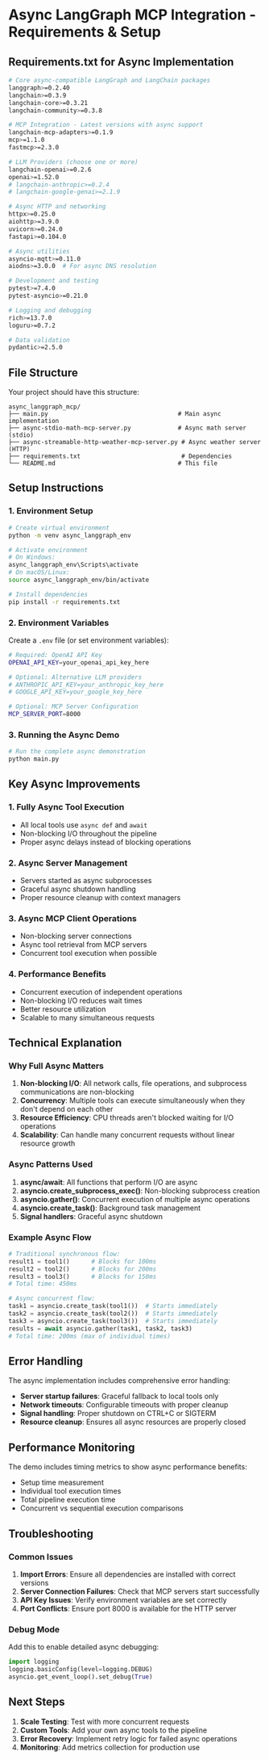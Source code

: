# Async LangGraph MCP Integration - Requirements & Setup

## Requirements.txt for Async Implementation

```bash
# Core async-compatible LangGraph and LangChain packages
langgraph>=0.2.40
langchain>=0.3.9  
langchain-core>=0.3.21
langchain-community>=0.3.8

# MCP Integration - Latest versions with async support
langchain-mcp-adapters>=0.1.9
mcp>=1.1.0
fastmcp>=2.3.0

# LLM Providers (choose one or more)
langchain-openai>=0.2.6
openai>=1.52.0
# langchain-anthropic>=0.2.4
# langchain-google-genai>=2.1.9

# Async HTTP and networking
httpx>=0.25.0
aiohttp>=3.9.0
uvicorn>=0.24.0
fastapi>=0.104.0

# Async utilities
asyncio-mqtt>=0.11.0
aiodns>=3.0.0  # For async DNS resolution

# Development and testing
pytest>=7.4.0
pytest-asyncio>=0.21.0

# Logging and debugging  
rich>=13.7.0
loguru>=0.7.2

# Data validation
pydantic>=2.5.0
```

## File Structure

Your project should have this structure:

```
async_langgraph_mcp/
├── main.py                                    # Main async implementation
├── async-stdio-math-mcp-server.py             # Async math server (stdio)
├── async-streamable-http-weather-mcp-server.py # Async weather server (HTTP)
├── requirements.txt                            # Dependencies
└── README.md                                  # This file
```

## Setup Instructions

### 1. Environment Setup

```bash
# Create virtual environment
python -m venv async_langgraph_env

# Activate environment
# On Windows:
async_langgraph_env\Scripts\activate
# On macOS/Linux:
source async_langgraph_env/bin/activate

# Install dependencies
pip install -r requirements.txt
```

### 2. Environment Variables

Create a `.env` file (or set environment variables):

```bash
# Required: OpenAI API Key
OPENAI_API_KEY=your_openai_api_key_here

# Optional: Alternative LLM providers
# ANTHROPIC_API_KEY=your_anthropic_key_here
# GOOGLE_API_KEY=your_google_key_here

# Optional: MCP Server Configuration
MCP_SERVER_PORT=8000
```

### 3. Running the Async Demo

```bash
# Run the complete async demonstration
python main.py
```

## Key Async Improvements

### 1. **Fully Async Tool Execution**
- All local tools use `async def` and `await`
- Non-blocking I/O throughout the pipeline
- Proper async delays instead of blocking operations

### 2. **Async Server Management**
- Servers started as async subprocesses
- Graceful async shutdown handling
- Proper resource cleanup with context managers

### 3. **Async MCP Client Operations**
- Non-blocking server connections
- Async tool retrieval from MCP servers
- Concurrent tool execution when possible

### 4. **Performance Benefits**
- Concurrent execution of independent operations
- Non-blocking I/O reduces wait times
- Better resource utilization
- Scalable to many simultaneous requests

## Technical Explanation

### Why Full Async Matters

1. **Non-blocking I/O**: All network calls, file operations, and subprocess communications are non-blocking
2. **Concurrency**: Multiple tools can execute simultaneously when they don't depend on each other
3. **Resource Efficiency**: CPU threads aren't blocked waiting for I/O operations
4. **Scalability**: Can handle many concurrent requests without linear resource growth

### Async Patterns Used

1. **async/await**: All functions that perform I/O are async
2. **asyncio.create_subprocess_exec()**: Non-blocking subprocess creation
3. **asyncio.gather()**: Concurrent execution of multiple async operations
4. **asyncio.create_task()**: Background task management
5. **Signal handlers**: Graceful async shutdown

### Example Async Flow

```python
# Traditional synchronous flow:
result1 = tool1()      # Blocks for 100ms
result2 = tool2()      # Blocks for 200ms  
result3 = tool3()      # Blocks for 150ms
# Total time: 450ms

# Async concurrent flow:
task1 = asyncio.create_task(tool1())  # Starts immediately
task2 = asyncio.create_task(tool2())  # Starts immediately  
task3 = asyncio.create_task(tool3())  # Starts immediately
results = await asyncio.gather(task1, task2, task3)
# Total time: 200ms (max of individual times)
```

## Error Handling

The async implementation includes comprehensive error handling:

- **Server startup failures**: Graceful fallback to local tools only
- **Network timeouts**: Configurable timeouts with proper cleanup
- **Signal handling**: Proper shutdown on CTRL+C or SIGTERM
- **Resource cleanup**: Ensures all async resources are properly closed

## Performance Monitoring

The demo includes timing metrics to show async performance benefits:

- Setup time measurement
- Individual tool execution times
- Total pipeline execution time
- Concurrent vs sequential execution comparisons

## Troubleshooting

### Common Issues

1. **Import Errors**: Ensure all dependencies are installed with correct versions
2. **Server Connection Failures**: Check that MCP servers start successfully
3. **API Key Issues**: Verify environment variables are set correctly
4. **Port Conflicts**: Ensure port 8000 is available for the HTTP server

### Debug Mode

Add this to enable detailed async debugging:

```python
import logging
logging.basicConfig(level=logging.DEBUG)
asyncio.get_event_loop().set_debug(True)
```

## Next Steps

1. **Scale Testing**: Test with more concurrent requests
2. **Custom Tools**: Add your own async tools to the pipeline
3. **Error Recovery**: Implement retry logic for failed async operations
4. **Monitoring**: Add metrics collection for production use